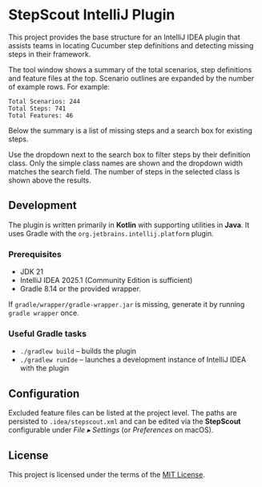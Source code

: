# StepScout IntelliJ Plugin

This project provides the base structure for an IntelliJ IDEA plugin that assists teams in locating Cucumber step definitions and detecting missing steps in their framework.

The tool window shows a summary of the total scenarios, step definitions and feature files at the top. Scenario outlines are expanded by the number of example rows. For example:

```
Total Scenarios: 244
Total Steps: 741
Total Features: 46
```

Below the summary is a list of missing steps and a search box for existing steps.

Use the dropdown next to the search box to filter steps by their definition class.
Only the simple class names are shown and the dropdown width matches the search field.
The number of steps in the selected class is shown above the results.

## Development

The plugin is written primarily in **Kotlin** with supporting utilities in **Java**. It uses Gradle with the `org.jetbrains.intellij.platform` plugin.

### Prerequisites

- JDK 21
- IntelliJ IDEA 2025.1 (Community Edition is sufficient)
- Gradle 8.14 or the provided wrapper.

If `gradle/wrapper/gradle-wrapper.jar` is missing, generate it by running `gradle wrapper` once.

### Useful Gradle tasks

- `./gradlew build` – builds the plugin
- `./gradlew runIde` – launches a development instance of IntelliJ IDEA with the plugin

## Configuration

Excluded feature files can be listed at the project level. The paths are persisted
to `.idea/stepscout.xml` and can be edited via the **StepScout** configurable
under *File ▸ Settings* (or *Preferences* on macOS).

## License

This project is licensed under the terms of the [MIT License](LICENSE).
